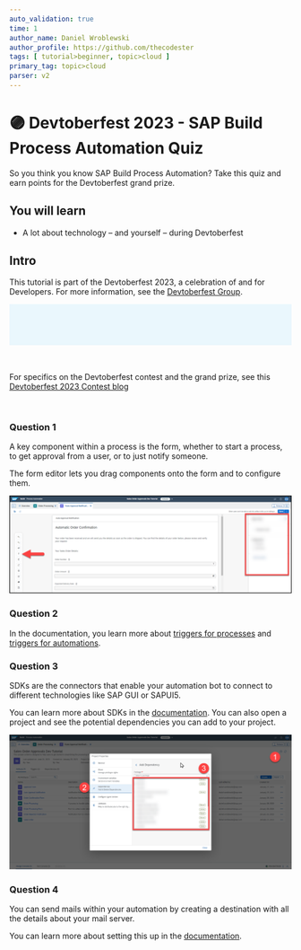 ```yaml
---
auto_validation: true
time: 1
author_name: Daniel Wroblewski
author_profile: https://github.com/thecodester
tags: [ tutorial>beginner, topic>cloud ]
primary_tag: topic>cloud
parser: v2
---
```


# 🟣 Devtoberfest 2023 - SAP Build Process Automation Quiz
<!-- description --> So you think you know SAP Build Process Automation? Take this quiz and earn points for the Devtoberfest grand prize.
 
## You will learn
- A lot about technology – and yourself – during Devtoberfest

## Intro
This tutorial is part of the Devtoberfest 2023, a celebration of and for Developers. For more information, see the [Devtoberfest Group](https://groups.community.sap.com/t5/devtoberfest/gh-p/Devtoberfest).

![Devtoberfest](devtoberfest-banner.gif)

&nbsp;

For specifics on the Devtoberfest contest and the grand prize, see this [Devtoberfest 2023 Contest blog](https://groups.community.sap.com/t5/devtoberfest-blog-posts/devtoberfest-2023-contest/ba-p/9357)

&nbsp;

### Question 1
A key component within a process is the form, whether to start a process, to get approval from a user, or to just notify someone.

The form editor lets you drag components onto the form and to configure them.

![Properties](properties.png)


### Question 2
In the documentation, you learn more about [triggers for processes](https://help.sap.com/docs/build-process-automation/sap-build-process-automation/create-business-process?locale=en-US&q=trigger) and [triggers for automations](https://help.sap.com/docs/build-process-automation/sap-build-process-automation/add-automation-trigger-to-project?locale=en-US&q=trigger).



### Question 3
SDKs are the connectors that enable your automation bot to connect to different technologies like SAP GUI or SAPUI5.

You can learn more about SDKs in the [documentation](https://help.sap.com/docs/intelligent-robotic-process-automation/cloud-studio-user-guide/automation-activities-provided-by-sdk-packages). You can also open a project and see the potential dependencies you can add to your project.

![SDKs](dependencies.png)


### Question 4
You can send mails within your automation by creating a destination with all the details about your mail server.

You can learn more about setting this up in the [documentation](https://help.sap.com/docs/build-process-automation/sap-build-process-automation/configuring-smtp-mail-destination).


